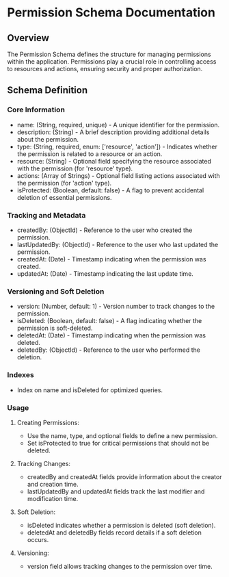 # Permission Schema Documentation

## Overview

The Permission Schema defines the structure for managing permissions within the application. Permissions play a crucial role in controlling access to resources and actions, ensuring security and proper authorization.

## Schema Definition

### Core Information

- name: (String, required, unique) - A unique identifier for the permission.
- description: (String) - A brief description providing additional details about the permission.
- type: (String, required, enum: ['resource', 'action']) - Indicates whether the permission is related to a resource or an action.
- resource: (String) - Optional field specifying the resource associated with the permission (for 'resource' type).
- actions: (Array of Strings) - Optional field listing actions associated with the permission (for 'action' type).
- isProtected: (Boolean, default: false) - A flag to prevent accidental deletion of essential permissions.

### Tracking and Metadata

- createdBy: (ObjectId) - Reference to the user who created the permission.
- lastUpdatedBy: (ObjectId) - Reference to the user who last updated the permission.
- createdAt: (Date) - Timestamp indicating when the permission was created.
- updatedAt: (Date) - Timestamp indicating the last update time.

### Versioning and Soft Deletion

- version: (Number, default: 1) - Version number to track changes to the permission.
- isDeleted: (Boolean, default: false) - A flag indicating whether the permission is soft-deleted.
- deletedAt: (Date) - Timestamp indicating when the permission was deleted.
- deletedBy: (ObjectId) - Reference to the user who performed the deletion.

### Indexes

- Index on name and isDeleted for optimized queries.

### Usage

1. Creating Permissions:

   - Use the name, type, and optional fields to define a new permission.
   - Set isProtected to true for critical permissions that should not be deleted.

2. Tracking Changes:

   - createdBy and createdAt fields provide information about the creator and creation time.
   - lastUpdatedBy and updatedAt fields track the last modifier and modification time.

3. Soft Deletion:

   - isDeleted indicates whether a permission is deleted (soft deletion).
   - deletedAt and deletedBy fields record details if a soft deletion occurs.

4. Versioning:

   - version field allows tracking changes to the permission over time.
